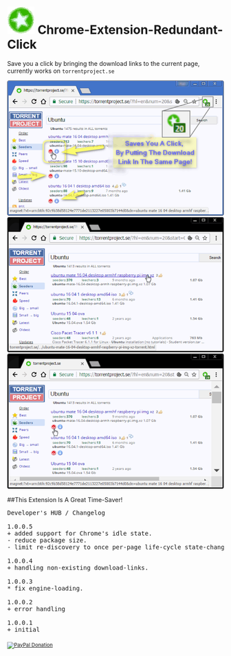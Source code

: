 <h1> <img src="resources/icon.png" height="64" width="64"/> Chrome-Extension-Redundant-Click</h1>

Save you a click by bringing the download links to the current page,
currently works on <code>torrentproject.se</code>

<img src="resources/screenshot_1.png"/>
<img src="resources/screenshot_2.png"/>
<img src="resources/screenshot_3.png"/>

##This Extension Is A Great Time-Saver!

<pre>
Developer's HUB / Changelog

1.0.0.5
+ added support for Chrome's idle state.
- reduce package size.
- limit re-discovery to once per-page life-cycle state-change (load/ready).

1.0.0.4
+ handling non-existing download-links.

1.0.0.3
* fix engine-loading.

1.0.0.2
+ error handling

1.0.0.1
+ initial
</pre>

<sub><a target="_blank" href="https://paypal.me/e1adkarak0" rel="nofollow"><img src="https://www.paypalobjects.com/webstatic/mktg/Logo/pp-logo-100px.png" width="60" height="16" border="0" alt="PayPal Donation"></a></sub>